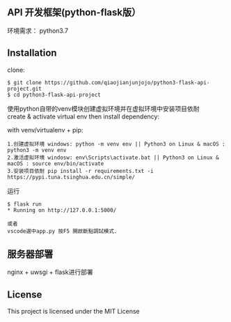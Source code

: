 ## API 开发框架(python-flask版）

环境需求：
python3.7

## Installation

clone:
```
$ git clone https://github.com/qiaojianjunjojo/python3-flask-api-project.git
$ cd python3-flask-api-project
```
使用python自带的venv模块创建虚拟环境并在虚拟环境中安装项目依耐  
create & activate virtual env then install dependency:

with venv/virtualenv + pip:
```
1.创建虚拟环境 windows: python -m venv env || Python3 on Linux & macOS : python3 -m venv env
2.激活虚拟环境 windosw: env\Scripts\activate.bat || Python3 on Linux & macOS : source env/bin/activate 
3.安装项目依耐 pip install -r requirements.txt -i https://pypi.tuna.tsinghua.edu.cn/simple/

```
运行
```
$ flask run 
* Running on http://127.0.0.1:5000/

或者
vscode選中app.py 按F5 開啟斷點調試模式.
```

## 服务器部署
nginx + uwsgi + flask进行部署  


## License

This project is licensed under the MIT License 

